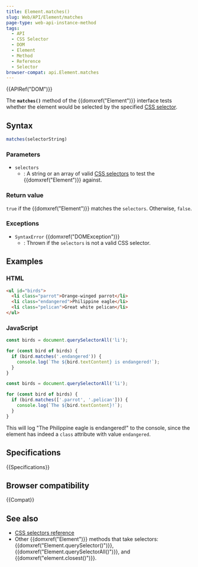 ```yaml
---
title: Element.matches()
slug: Web/API/Element/matches
page-type: web-api-instance-method
tags:
  - API
  - CSS Selector
  - DOM
  - Element
  - Method
  - Reference
  - Selector
browser-compat: api.Element.matches
---
```

{{APIRef("DOM")}}

The **`matches()`** method of the {{domxref("Element")}} interface tests whether the element would be selected by the specified [CSS selector](/en-US/docs/Learn/CSS/Building_blocks/Selectors).

## Syntax

```js
matches(selectorString)
```

### Parameters

- `selectors`
  - : A string or an array of valid [CSS selectors](/en-US/docs/Learn/CSS/Building_blocks/Selectors) to test the {{domxref("Element")}} against.

### Return value

`true` if the {{domxref("Element")}} matches the `selectors`. Otherwise, `false`.

### Exceptions

- `SyntaxError` {{domxref("DOMException")}}
  - : Thrown if the `selectors` is not a valid CSS selector.

## Examples

### HTML

```html
<ul id="birds">
  <li class="parrot">Orange-winged parrot</li>
  <li class="endangered">Philippine eagle</li>
  <li class="pelican">Great white pelican</li>
</ul>
```

### JavaScript

```js
const birds = document.querySelectorAll('li');

for (const bird of birds) {
  if (bird.matches('.endangered')) {
    console.log(`The ${bird.textContent} is endangered!`);
  }
}
```

```js
const birds = document.querySelectorAll('li');

for (const bird of birds) {
  if (bird.matches(['.parrot', '.pelican'])) {
    console.log(`The ${bird.textContent}!`);
  }
}
```

This will log "The Philippine eagle is endangered!" to the console, since the element
has indeed a `class` attribute with value `endangered`.

## Specifications

{{Specifications}}

## Browser compatibility

{{Compat}}

## See also

- [CSS selectors reference](/en-US/docs/Web/CSS/CSS_Selectors)
- Other {{domxref("Element")}} methods that take selectors: {{domxref("Element.querySelector()")}}, {{domxref("Element.querySelectorAll()")}}, and {{domxref("element.closest()")}}.
